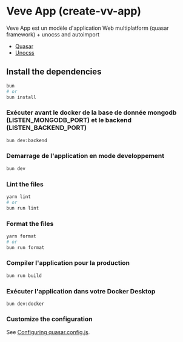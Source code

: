 # Veve App (create-vv-app)

Veve App est un modèle d'application Web multiplatform (quasar framework) + unocss and autoimport

- [Quasar](https://quasar.dev)
- [Unocss](https://unocss.dev/)

## Install the dependencies

```bash
bun
# or
bun install
```

### Exécuter avant le docker de la base de donnée mongodb (LISTEN_MONGODB_PORT) et le backend (LISTEN_BACKEND_PORT)

```bash
bun dev:backend
```

### Demarrage de l'application en mode developpement

```bash
bun dev
```

### Lint the files

```bash
yarn lint
# or
bun run lint
```

### Format the files

```bash
yarn format
# or
bun run format
```

### Compiler l'application pour la production

```bash
bun run build
```

### Exécuter l'application dans votre Docker Desktop

```
bun dev:docker
```

### Customize the configuration

See [Configuring quasar.config.js](https://v2.quasar.dev/quasar-cli-vite/quasar-config-js).
